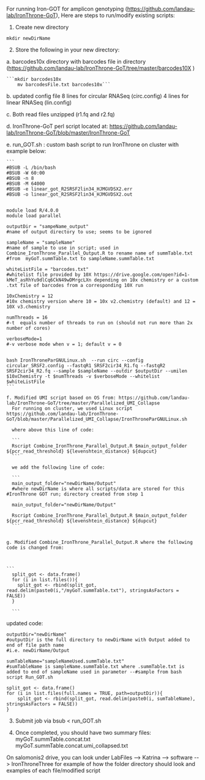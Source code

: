 

For running Iron-GOT for amplicon genotyping (https://github.com/landau-lab/IronThrone-GoT),
Here are steps to run/modify existing scripts:


1. Create new directory

```mkdir newDirName```

2. Store the following in your new directory:

  a. barcodes10x directory with barcodes file in directory (https://github.com/landau-lab/IronThrone-GoT/tree/master/barcodes10X
    )

    ```mkdir barcodes10x
        mv barcodesFile.txt barcodes10x```

  b. updated config file
      8 lines for circular RNASeq (circ.config)
      4 lines for linear RNASeq (lin.config)

  c. Both read files unzipped (r1.fq and r2.fq)

  d. IronThrone-GoT perl script located at: https://github.com/landau-lab/IronThrone-GoT/blob/master/IronThrone-GoT

  e. run_GOT.sh : custom bash script to run IronThrone on cluster with example below:

    ```
    #BSUB -L /bin/bash
    #BSUB -W 60:00
    #BSUB -n 8
    #BSUB -M 64000
    #BSUB -e linear_got_R2SRSF2lin34_HJMGVDSX2.err
    #BSUB -o linear_got_R2SRSF2lin34_HJMGVDSX2.out


    module load R/4.0.0
    module load parallel

    outputDir = "sampeName_output"
    #name of output directory to use; seems to be ignored

    sampleName = "sampleName"
    #name of sample to use in script; used in Combine_IronThrone_Parallel_Output.R to rename name of summTable.txt #from  myGoT.summTable.txt to sampleName.summTable.txt

    whiteListFile = "barcodes.txt"
    #whitelist file provided by 10X https://drive.google.com/open?id=1-kMeT_asRhYu9dlCq6CkN49wDMrgcLXn depending on 10x chemistry or a custom .txt file of barcodes from a corresponding 10X run

    10xChemistry = 12
    #10x chemistry version where 10 = 10x v2.chemistry (default) and 12 = 10X v3.chemistry

    numThreads = 16
    #-t  equals number of threads to run on (should not run more than 2x number of cores)

    verboseMode=1
    #-v verbose mode when v = 1; default v = 0


    bash IronThroneParGNULinux.sh  --run circ --config circular_SRSF2.config --fastqR1 SRSF2cir34_R1.fq --fastqR2 SRSF2cir34_R2.fq --sample $sampleName --outdir $outputDir --umilen $10xChemistry -t $numThreads -v $verboseMode --whitelist $whiteListFile
    ```

    f. Modified UMI script based on OS from: https://github.com/landau-lab/IronThrone-GoT/tree/master/Parallelized_UMI_Collapse
      For running on cluster, we used Linux script https://github.com/landau-lab/IronThrone-GoT/blob/master/Parallelized_UMI_Collapse/IronThroneParGNULinux.sh

      where above this line of code:

      ```
      Rscript Combine_IronThrone_Parallel_Output.R $main_output_folder ${pcr_read_threshold} ${levenshtein_distance} ${dupcut}
      ```

      we add the following line of code:

      ```
      main_output_folder="newDirName/Output"
      #where newDirName is where all scripts/data are stored for this #IronThrone GOT run; directory created from step 1

      main_output_folder="newDirName/Output"

      Rscript Combine_IronThrone_Parallel_Output.R $main_output_folder ${pcr_read_threshold} ${levenshtein_distance} ${dupcut}
      ```


    g. Modified Combine_IronThrone_Parallel_Output.R where the following code is changed from:



    ```
      split_got <- data.frame()
      for (i in list.files()){
        split_got <- rbind(split_got, read.delim(paste0(i,"/myGoT.summTable.txt"), stringsAsFactors = FALSE))
      }

      ```

updated code:

```
outputDir="newDirName"
#outputDir is the full directory to newDirName with Output added to end of file path name
#i.e. newDirName/Output

sumTableName="sampleNameUsed.summTable.txt"
#sumTableName is sampleName.summTable.txt where .summTable.txt is added to end of sampleName used in parameter --#sample from bash script Run_GOT.sh

split_got <- data.frame()
for (i in list.files(full.names = TRUE, path=outputDir)){
    split_got <- rbind(split_got, read.delim(paste0(i, sumTableName), stringsAsFactors = FALSE))
}
```


3. Submit job via bsub < run_GOT.sh

4. Once completed, you should have two summary files:
myGoT.summTable.concat.txt
myGoT.summTable.concat.umi_collapsed.txt

On salomonis2 drive, you can look under LabFiles --> Katrina --> software --> IronThroneThree for example of how the folder directory should look and examples of each file/modified script
